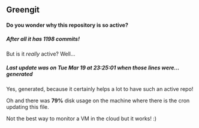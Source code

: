 ## Greengit

#### Do you wonder why this repository is so active?

##### After all it has 1198 commits!

But is it *really* active? Well...

##### Last update was on Tue Mar 19 at 23:25:01 when those lines were... generated

Yes, generated, because it certainly helps a lot to have such an active repo!

Oh and there was **79%** disk usage on the machine
where there is the cron updating this file.

Not the best way to monitor a VM in the cloud but it works! :)
